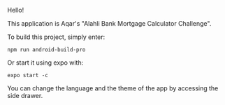 Hello! 

This application is Aqar's "Alahli Bank Mortgage Calculator Challenge".

To build this project, simply enter: 

`npm run android-build-pro`

Or start it using expo with: 

`expo start -c`

You can change the language and the theme of the app by accessing the side drawer. 
